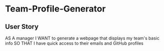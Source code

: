 # Team-Profile-Generator

## User Story

AS A manager
I WANT to generate a webpage that displays my team's basic info
SO THAT I have quick access to their emails and GitHub profiles

